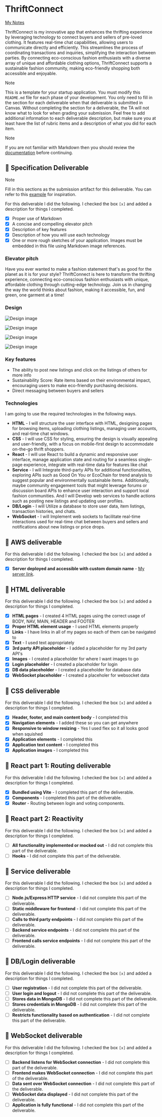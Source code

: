 # ThriftConnect

[My Notes](notes.md)

ThriftConnect is my innovative app that enhances the thrifting experience by leveraging technology to connect buyers and sellers of pre-loved clothing. It features real-time chat capabilities, allowing users to communicate directly and efficiently. This streamlines the process of coordinating transactions and inquiries, simplifying the interaction between parties. By connecting eco-conscious fashion enthusiasts with a diverse array of unique and affordable clothing options, ThriftConnect supports a sustainable fashion community, making eco-friendly shopping both accessible and enjoyable.


> [!NOTE]
>  This is a template for your startup application. You must modify this `README.md` file for each phase of your development. You only need to fill in the section for each deliverable when that deliverable is submitted in Canvas. Without completing the section for a deliverable, the TA will not know what to look for when grading your submission. Feel free to add additional information to each deliverable description, but make sure you at least have the list of rubric items and a description of what you did for each item.

> [!NOTE]
>  If you are not familiar with Markdown then you should review the [documentation](https://docs.github.com/en/get-started/writing-on-github/getting-started-with-writing-and-formatting-on-github/basic-writing-and-formatting-syntax) before continuing.

## 🚀 Specification Deliverable

> [!NOTE]
>  Fill in this sections as the submission artifact for this deliverable. You can refer to this [example](https://github.com/webprogramming260/startup-example/blob/main/README.md) for inspiration.

For this deliverable I did the following. I checked the box `[x]` and added a description for things I completed.

- [x] Proper use of Markdown
- [x] A concise and compelling elevator pitch
- [x] Description of key features
- [x] Description of how you will use each technology
- [x] One or more rough sketches of your application. Images must be embedded in this file using Markdown image references.

### Elevator pitch

Have you ever wanted to make a fashion statement that's as good for the planet as it is for your style? ThriftConnect is here to transform the thrifting experience, connecting eco-conscious fashion enthusiasts with unique, affordable clothing through cutting-edge technology. Join us in changing the way the world thinks about fashion, making it accessible, fun, and green, one garment at a time!

### Design

![Design image](https://github.com/michaeldmuniz/startup/blob/main/Assignment%20Screenshots/sign_in_page.png)

![Design image](https://github.com/michaeldmuniz/startup/blob/main/Assignment%20Screenshots/shop_page.png)

![Design image](https://github.com/michaeldmuniz/startup/blob/main/Assignment%20Screenshots/item_page.png)

![Design image](https://github.com/michaeldmuniz/startup/blob/main/Assignment%20Screenshots/sell_page.png)

### Key features

- The ability to post new listings and click on the listings of others for more info
- Sustainability Score: Rate items based on their environmental impact, encouraging users to make eco-friendly purchasing decisions.
- Direct messaging between buyers and sellers


### Technologies

I am going to use the required technologies in the following ways.

- **HTML** - I will structure the user interface with HTML, designing pages for browsing items, uploading clothing listings, managing user accounts, and real-time chat windows.
- **CSS** - I will use CSS for styling, ensuring the design is visually appealing and user-friendly, with a focus on mobile-first design to accommodate on-the-go thrift shoppers.
- **React** - I will use React to build a dynamic and responsive user interface, manage application state and routing for a seamless single-page experience, integrate with real-time data for features like chat
- **Service** - I will Integrate third-party APIs for additional functionalities, exploring APIs such as Good On You or EcoChain for trend analysis to suggest popular and environmentally sustainable items. Additionally, maybe community engagement tools that might leverage forums or discussion board APIs to enhance user interaction and support local fashion communities. And I will Develop web services to handle actions such as posting new listings and updating user profiles.
- **DB/Login** - I will Utilize a database to store user data, item listings, transaction histories, and chats.
- **WebSocket** - I will Implement web sockets to facilitate real-time interactions used for real-time chat between buyers and sellers and notifications about new listings or price drops.

## 🚀 AWS deliverable

For this deliverable I did the following. I checked the box `[x]` and added a description for things I completed.

- [x] **Server deployed and accessible with custom domain name** - [My server link](https://thriftdoor.com).

## 🚀 HTML deliverable

For this deliverable I did the following. I checked the box `[x]` and added a description for things I completed.

- [x] **HTML pages** - I created 4 HTML pages using the correct usage of BODY, NAV, MAIN, HEADER and FOOTER
- [x] **Proper HTML element usage** - I used HTML elements properly
- [x] **Links** - I have links in all of my pages so each of them can be navigated to
- [x] **Text** - I used text appropriately
- [x] **3rd party API placeholder** - I added a placeholder for my 3rd party API's
- [x] **Images** - I created a placeholder for where I want images to go
- [x] **Login placeholder** - I created a placeholder for login
- [x] **DB data placeholder** - I created a placeholder for database data
- [x] **WebSocket placeholder** - I created a placeholer for websocket data

## 🚀 CSS deliverable

For this deliverable I did the following. I checked the box `[x]` and added a description for things I completed.

- [x] **Header, footer, and main content body** - I completed this
- [x] **Navigation elements** - I added these so you can get anywhere
- [x] **Responsive to window resizing** - Yes I used flex so it all looks good when squished
- [x] **Application elements** - I completed this 
- [x] **Application text content** - I completed this
- [x] **Application images** - I completed this

## 🚀 React part 1: Routing deliverable

For this deliverable I did the following. I checked the box `[x]` and added a description for things I completed.

- [x] **Bundled using Vite** - I completed this part of the deliverable.
- [x] **Components** - I completed this part of the deliverable.
- [x] **Router** - Routing between login and voting components.

## 🚀 React part 2: Reactivity

For this deliverable I did the following. I checked the box `[x]` and added a description for things I completed.

- [ ] **All functionality implemented or mocked out** - I did not complete this part of the deliverable.
- [ ] **Hooks** - I did not complete this part of the deliverable.

## 🚀 Service deliverable

For this deliverable I did the following. I checked the box `[x]` and added a description for things I completed.

- [ ] **Node.js/Express HTTP service** - I did not complete this part of the deliverable.
- [ ] **Static middleware for frontend** - I did not complete this part of the deliverable.
- [ ] **Calls to third party endpoints** - I did not complete this part of the deliverable.
- [ ] **Backend service endpoints** - I did not complete this part of the deliverable.
- [ ] **Frontend calls service endpoints** - I did not complete this part of the deliverable.

## 🚀 DB/Login deliverable

For this deliverable I did the following. I checked the box `[x]` and added a description for things I completed.

- [ ] **User registration** - I did not complete this part of the deliverable.
- [ ] **User login and logout** - I did not complete this part of the deliverable.
- [ ] **Stores data in MongoDB** - I did not complete this part of the deliverable.
- [ ] **Stores credentials in MongoDB** - I did not complete this part of the deliverable.
- [ ] **Restricts functionality based on authentication** - I did not complete this part of the deliverable.

## 🚀 WebSocket deliverable

For this deliverable I did the following. I checked the box `[x]` and added a description for things I completed.

- [ ] **Backend listens for WebSocket connection** - I did not complete this part of the deliverable.
- [ ] **Frontend makes WebSocket connection** - I did not complete this part of the deliverable.
- [ ] **Data sent over WebSocket connection** - I did not complete this part of the deliverable.
- [ ] **WebSocket data displayed** - I did not complete this part of the deliverable.
- [ ] **Application is fully functional** - I did not complete this part of the deliverable.
